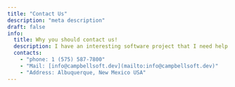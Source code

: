 ```yaml
---
title: "Contact Us"
description: "meta description"
draft: false
info:
  title: Why you should contact us!
  description: I have an interesting software project that I need help with.
  contacts:
    - "phone: 1 (575) 587-7800"
    - "Mail: [info@campbellsoft.dev](mailto:info@campbellsoft.dev)"
    - "Address: Albuquerque, New Mexico USA"
---
```

